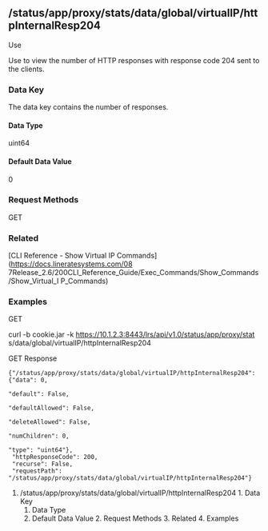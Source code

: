 ## /status/app/proxy/stats/data/global/virtualIP/httpInternalResp204

Use

Use to view the number of HTTP responses with response code 204 sent to the
clients.

### Data Key

The data key contains the number of responses.

#### Data Type

uint64

#### Default Data Value

0

### Request Methods

GET

### Related

[CLI Reference - Show Virtual IP Commands](https://docs.lineratesystems.com/08
7Release_2.6/200CLI_Reference_Guide/Exec_Commands/Show_Commands/Show_Virtual_I
P_Commands)

### Examples

GET

curl -b cookie.jar -k https://10.1.2.3:8443/lrs/api/v1.0/status/app/proxy/stat
s/data/global/virtualIP/httpInternalResp204

GET Response

    
    {"/status/app/proxy/stats/data/global/virtualIP/httpInternalResp204": {"data": 0,
                                                                            "default": False,
                                                                            "defaultAllowed": False,
                                                                            "deleteAllowed": False,
                                                                            "numChildren": 0,
                                                                            "type": "uint64"},
     "httpResponseCode": 200,
     "recurse": False,
     "requestPath": "/status/app/proxy/stats/data/global/virtualIP/httpInternalResp204"}
    

  1. /status/app/proxy/stats/data/global/virtualIP/httpInternalResp204
    1. Data Key
      1. Data Type
      2. Default Data Value
    2. Request Methods
    3. Related
    4. Examples

